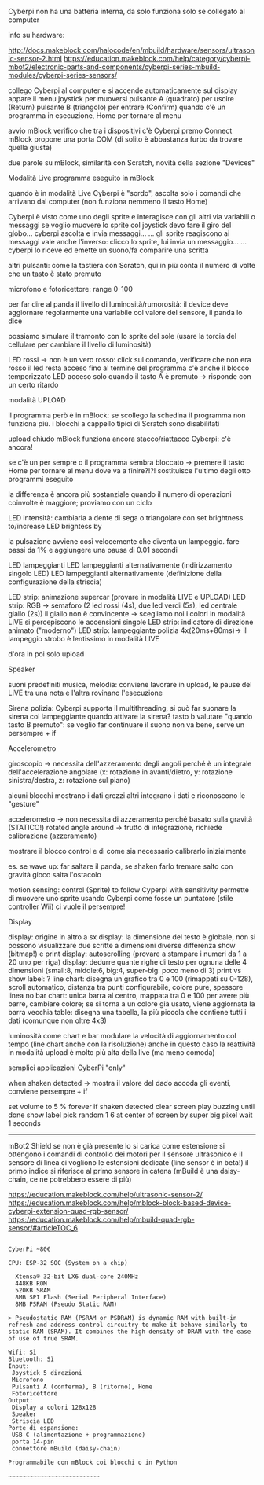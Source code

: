 

Cyberpi non ha una batteria interna, da solo funziona solo se collegato al computer


info su hardware:

http://docs.makeblock.com/halocode/en/mbuild/hardware/sensors/ultrasonic-sensor-2.html
https://education.makeblock.com/help/category/cyberpi-mbot2/electronic-parts-and-components/cyberpi-series-mbuild-modules/cyberpi-series-sensors/


collego Cyberpi al computer e si accende automaticamente
sul display appare il menu
  joystick per muoversi
  pulsante A (quadrato) per uscire (Return)
  pulsante B (triangolo) per entrare (Confirm)
  quando c'è un programma in esecuzione, Home per tornare al menu

avvio mBlock
verifico che tra i dispositivi c'è Cyberpi
premo Connect
mBlock propone una porta COM (di solito è abbastanza furbo da trovare quella giusta)


due parole su mBlock, similarità con Scratch, novità della sezione "Devices"


Modalità Live
programma eseguito in mBlock


quando è in modalità Live Cyberpi è "sordo", ascolta solo i comandi che arrivano dal computer (non funziona nemmeno il tasto Home)


Cyberpi è visto come uno degli sprite e interagisce con gli altri via variabili o messaggi
se voglio muovere lo sprite col joystick devo fare il giro del globo...
cyberpi ascolta e invia messaggi...
... gli sprite reagiscono ai messaggi
vale anche l'inverso: clicco lo sprite, lui invia un messaggio...
... cyberpi lo riceve ed emette un suono/fa comparire una scritta


altri pulsanti: come la tastiera con Scratch, qui in più conta il numero di volte che un tasto è stato premuto






microfono e fotoricettore: range 0-100

per far dire al panda il livello di luminosità/rumorosità: il device deve aggiornare regolarmente una variabile col valore del sensore, il panda lo dice



possiamo simulare il tramonto con lo sprite del sole (usare la torcia del cellulare per cambiare il livello di luminosità)







LED rossi -> non è un vero rosso: click sul comando, verificare che non era rosso
il led resta acceso fino al termine del programma
c'è anche il blocco temporizzato
LED acceso solo quando il tasto A è premuto -> risponde con un certo ritardo

modalità UPLOAD

il programma però è in mBlock: se scollego la schedina il programma non funziona più.
i blocchi a cappello tipici di Scratch sono disabilitati

upload
chiudo mBlock
funziona ancora
stacco/riattacco Cyberpi: c'è ancora!

se c'è un per sempre o il programma sembra bloccato -> premere il tasto Home per tornare al menu
dove va a finire?!?! sostituisce l'ultimo degli otto programmi eseguito


la differenza è ancora più sostanziale quando il numero di operazioni coinvolte è maggiore; proviamo con un ciclo



LED intensità: cambiarla a dente di sega o triangolare con set brightness to/increase LED brightess by



la pulsazione avviene così velocemente che diventa un lampeggio.
fare passi da 1% e aggiungere una pausa di 0.01 secondi



LED lampeggianti
LED lampeggianti alternativamente (indirizzamento singolo LED)
LED lampeggianti alternativamente (definizione della configurazione della striscia)


LED strip: animazione supercar (provare in modalità LIVE e UPLOAD)
LED strip: RGB -> semaforo (2 led rossi (4s), due led verdi (5s), led centrale giallo (2s))
il giallo non è convincente -> scegliamo noi i colori
in modalità LIVE si percepiscono le accensioni singole
LED strip: indicatore di direzione animato ("moderno")
LED strip: lampeggiante polizia 4x(20ms+80ms)-> il lampeggio strobo è lentissimo in modalità LIVE

d'ora in poi solo upload










Speaker

suoni predefiniti
musica, melodia: conviene lavorare in upload, le pause del LIVE tra una nota e l'altra rovinano l'esecuzione

Sirena polizia: Cyberpi supporta il multithreading, si può far suonare la sirena col lampeggiante
quando attivare la sirena? tasto b
valutare "quando tasto B premuto": se voglio far continuare il suono non va bene, serve un persempre + if





Accelerometro



giroscopio -> necessita dell'azzeramento degli angoli perché è un integrale dell'accelerazione angolare
(x: rotazione in avanti/dietro, y: rotazione sinistra/destra, z: rotazione sul piano)

alcuni blocchi mostrano i dati grezzi
altri integrano i dati e riconoscono le "gesture"

accelerometro -> non necessita di azzeramento perché basato sulla gravità (STATICO!)
rotated angle around -> frutto di integrazione, richiede calibrazione (azzeramento)

mostrare il blocco control e di come sia necessario calibrarlo inizialmente


es. se wave up: far saltare il panda, se shaken farlo tremare
salto con gravità
gioco salta l'ostacolo

motion sensing: control (Sprite) to follow Cyperpi with sensitivity
permette di muovere uno sprite usando Cyberpi come fosse un puntatore (stile controller Wii)
ci vuole il persempre!





Display

display: origine in altro a sx
display: la dimensione del testo è globale, non si possono visualizzare due scritte a dimensioni diverse
differenza show (bitmap!) e print
display: autoscrolling (provare a stampare i numeri da 1 a 20 uno per riga)
display: dedurre quante righe di testo per ognuna delle 4 dimensioni (small:8, middle:6, big:4, super-big: poco meno di 3)
print vs show label: ?
line chart: disegna un grafico tra 0 e 100 (rimappati su 0-128), scroll automatico, distanza tra punti configurabile, colore pure, spessore linea no
bar chart: unica barra al centro, mappata tra 0 e 100
per avere più barre, cambiare colore; se si torna a un colore già usato, viene aggiornata la barra vecchia
table: disegna una tabella, la più piccola che contiene tutti i dati (comunque non oltre 4x3)

luminosità come chart e bar
modulare la velocità di aggiornamento col tempo (line chart anche con la risoluzione)
anche in questo caso la reattività in modalità upload è molto più alta della live (ma meno comoda)


semplici applicazioni CyberPi "only"

when shaken detected -> mostra il valore del dado
accoda gli eventi, conviene persempre + if

  set volume to 5 %
  forever
   if shaken detected
     clear screen
     play buzzing until done
     show label pick random 1 6 at center of screen by super big pixel
     wait 1 seconds




--------------------------

mBot2 Shield se non è già presente lo si carica come estensione
si ottengono i comandi di controllo dei motori
per il sensore ultrasonico e il sensore di linea ci vogliono le estensioni dedicate (line sensor è in beta!)
il primo indice si riferisce al primo sensore in catena (mBuild è una daisy-chain, ce ne potrebbero essere di più)

https://education.makeblock.com/help/ultrasonic-sensor-2/
https://education.makeblock.com/help/mblock-block-based-device-cyberpi-extension-quad-rgb-sensor/
https://education.makeblock.com/help/mbuild-quad-rgb-sensor/#articleTOC_6






~~~~~~~~~~~~~~~~~~~~~~~~~~~~~

CyberPi ~80€

CPU: ESP-32 SOC (System on a chip)

  Xtensa® 32-bit LX6 dual-core 240MHz
  448KB ROM
  520KB SRAM
  8MB SPI Flash (Serial Peripheral Interface)
  8MB PSRAM (Pseudo Static RAM)

> Pseudostatic RAM (PSRAM or PSDRAM) is dynamic RAM with built-in refresh and address-control circuitry to make it behave similarly to static RAM (SRAM). It combines the high density of DRAM with the ease of use of true SRAM.

Wifi: Sì
Bluetooth: Sì
Input:
 Joystick 5 direzioni
 Microfono
 Pulsanti A (conferma), B (ritorno), Home
 Fotoricettore
Output:
 Display a colori 128x128
 Speaker
 Striscia LED
Porte di espansione:
 USB C (alimentazione + programmazione)
 porta 14-pin
 connettore mBuild (daisy-chain)

Programmabile con mBlock coi blocchi o in Python

~~~~~~~~~~~~~~~~~~~~~~~~~~


